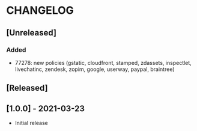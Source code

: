 # CHANGELOG

## [Unreleased]
### Added
- 77278: new policies (gstatic, cloudfront, stamped, zdassets, inspectlet, livechatinc, zendesk, zopim, google, userway, paypal, braintree)
## [Released]

## [1.0.0] - 2021-03-23
- Initial release
